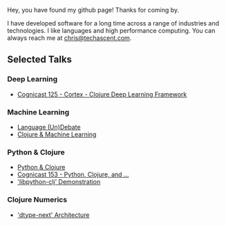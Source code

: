 Hey, you have found my github page!  Thanks for coming by.


I have developed software for a long time across a range of industries and technologies.  I like languages and high performance computing.  You can always reach me at <chris@techascent.com>.


## Selected Talks

### Deep Learning

* [Cognicast 125 - Cortex - Clojure Deep Learning Framework](https://www.cognitect.com/cognicast/125)


### Machine Learning

* [Language (Un)Debate](https://twimlai.com/twiml-talk-393-panel-the-great-ml-language-undebate/)
* [Clojure & Machine Learning](https://www.youtube.com/watch?v=NyMABoUEj20&t=3s)


### Python & Clojure

* [Python & Clojure](https://www.youtube.com/watch?v=vQPW16_jixs)
* [Cognicast 153 - Python, Clojure, and ...](https://www.cognitect.com/cognicast/153)
* ['libpython-clj' Demonstration](https://www.youtube.com/watch?v=ajDiGS73i2o&t=414s)


### Clojure Numerics

* ['dtype-next' Architecture](https://www.youtube.com/watch?v=zYNlZXTV14E&t=1203s)
